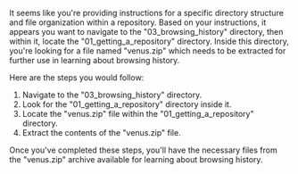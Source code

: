It seems like you're providing instructions for a specific directory structure and file organization within a repository. Based on your instructions, it appears you want to navigate to the "03_browsing_history" directory, then within it, locate the "01_getting_a_repository" directory. Inside this directory, you're looking for a file named "venus.zip" which needs to be extracted for further use in learning about browsing history.

Here are the steps you would follow:

1. Navigate to the "03_browsing_history" directory.
2. Look for the "01_getting_a_repository" directory inside it.
3. Locate the "venus.zip" file within the "01_getting_a_repository" directory.
4. Extract the contents of the "venus.zip" file.

Once you've completed these steps, you'll have the necessary files from the "venus.zip" archive available for learning about browsing history.